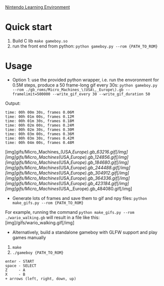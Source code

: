 [Nintendo Learning Environment](http://olab.is.s.u-tokyo.ac.jp/~kamil.rocki/nintendo/)

# Quick start
1. Build C lib
`make gameboy.so`
2. run the front end from python:
`python gameboy.py --rom {PATH_TO_ROM}`

# Usage
* Option 1: use the provided python wrapper, i.e. run the envoronment for 0.5M steps, produce a 50 frame-long gif every 30s:
`python gameboy.py --rom ./gb_roms/Micro_Machines_\(USA\,_Europe\).gb --framelimit=500000 --write_gif_every 30 --write_gif_duration 50`

Output:
```
time: 00h 00m 30s, frames 0.06M
time: 00h 01m 00s, frames 0.12M
time: 00h 01m 30s, frames 0.18M
time: 00h 02m 00s, frames 0.24M
time: 00h 02m 30s, frames 0.30M
time: 00h 03m 00s, frames 0.36M
time: 00h 03m 30s, frames 0.42M
time: 00h 04m 00s, frames 0.48M
```

[img]gifs/Micro_Machines_(USA,_Europe).gb_63216.gif[/img]
[img]gifs/Micro_Machines_(USA,_Europe).gb_124856.gif[/img]
[img]gifs/Micro_Machines_(USA,_Europe).gb_184680.gif[/img]
[img]gifs/Micro_Machines_(USA,_Europe).gb_244488.gif[/img]
[img]gifs/Micro_Machines_(USA,_Europe).gb_304912.gif[/img]
[img]gifs/Micro_Machines_(USA,_Europe).gb_364336.gif[/img]
[img]gifs/Micro_Machines_(USA,_Europe).gb_423184.gif[/img]
[img]gifs/Micro_Machines_(USA,_Europe).gb_484080.gif[/img]

* Generate lots of frames and save them to gif and npy files:
`python make_gifs.py --rom {PATH_TO_ROM}`

For example, running the command `python make_gifs.py --rom ./wario_walking.gb` will result in a file like this:
[img]/gifs/wario_walking.gif[/img]


* Alternatively, build a standalone gameboy with GLFW support and play games manually
1. `make`
2. `./gameboy {PATH_TO_ROM}`

```
enter - START
space - SELECT
Z     - A
X     - B
+ arrows (left, right, down, up)
```

